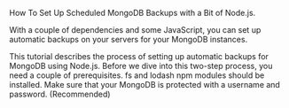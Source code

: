 How To Set Up Scheduled MongoDB Backups with a Bit of Node.js.

With a couple of dependencies and some JavaScript, you can set up automatic backups on your servers for your MongoDB instances.

This tutorial describes the process of setting up automatic backups for MongoDB using Node.js. Before we dive into this two-step process, you need a couple of prerequisites.
fs and lodash npm modules should be installed.
Make sure that your MongoDB is protected with a username and password. (Recommended)
